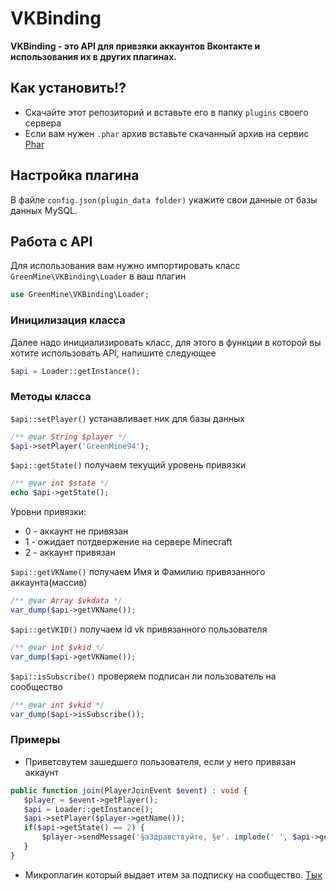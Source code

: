# VKBinding
**VKBinding - это API для привзяки аккаунтов Вконтакте и использования их в других плагинах.**

## Как установить!?
 - Скачайте этот репозиторий и вставьте его в папку `plugins` своего сервера
 - Если вам нужен `.phar` архив вставьте скачанный архив на сервис [Phar](https://phar.scer.io/)

## Настройка плагина

В файле `config.json(plugin_data folder)` укажите свои данные от базы данных MySQL.

 ## Работа с API
 Для использования вам нужно импортировать класс `GreenMine\VKBinding\Loader` в ваш плагин
 ```php
use GreenMine\VKBinding\Loader;
 ```
 
 ### Иницилизация класса
 Далее надо инициализировать класс, для этого в функции в которой вы хотите использовать API, напишите следующее
```php
$api = Loader::getInstance();
``` 
 
### Методы класса
  `$api::setPlayer()` устанавливает ник для базы данных
```php
/** @var String $player */
$api->setPlayer('GreenMine94');
```
  `$api::getState()` получаем текущий уровень привязки
```php
/** @var int $state */
echo $api->getState();
```
Уровни привязки:
 - 0 - аккаунт не привязан
 - 1 - ожидает потдвержение на сервере Minecraft
 - 2 - аккаунт привязан
 
`$api::getVKName()` получаем Имя и Фамилию привязанного аккаунта(массив)
 ```php
 /** @var Array $vkdata */
 var_dump($api->getVKName());
```
`$api::getVKID()` получаем id vk привязанного пользователя
 ```php
 /** @var int $vkid */
 var_dump($api->getVKName());
```
`$api::isSubscribe()` проверяем подписан ли пользователь на сообщество
 ```php
 /** @var int $vkid */
 var_dump($api->isSubscribe());
```
 ### Примеры
  - Приветсвутем зашедшего пользователя, если у него привязан аккаунт
 ```php
public function join(PlayerJoinEvent $event) : void {
    $player = $event->getPlayer();
    $api = Loader::getInstance();
    $api->setPlayer($player->getName());
    if($api->getState() == 2) {
        $player->sendMessage('§aЗдравствуйте, §e'. implode(' ', $api->getVKName()) . '!');
    }
}
```

- Микроплагин который выдает итем за подписку на сообщество. [Тык](https://github.com/GreenMine/SubscribeReward)